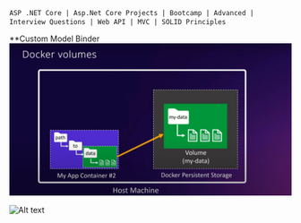 	ASP .NET Core | Asp.Net Core Projects | Bootcamp | Advanced | Interview Questions | Web API | MVC | SOLID Principles
	
**Custom Model Binder
![Alt text](./images/Pasted%20image%2020250412154834.png)

![Alt text](./images/Pasted%20%image%20%20250827152422)